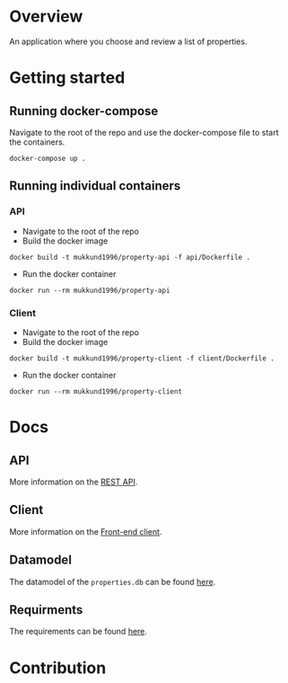 # Overview
An application where you choose and review a list of properties. 

# Getting started

## Running docker-compose
Navigate to the root of the repo and use the docker-compose file to start the containers.
```
docker-compose up .
```

## Running individual containers
### API
- Navigate to the root of the repo
- Build the docker image
```
docker build -t mukkund1996/property-api -f api/Dockerfile .
```
- Run the docker container
```
docker run --rm mukkund1996/property-api
```

### Client
- Navigate to the root of the repo
- Build the docker image
```
docker build -t mukkund1996/property-client -f client/Dockerfile .
```
- Run the docker container
```
docker run --rm mukkund1996/property-client
```

# Docs

## API
More information on the [REST API](api/README.md).

## Client
More information on the [Front-end client](client/README.md).

## Datamodel
The datamodel of the `properties.db` can be found [here](docs/datamodel).

## Requirments
The requirements can be found [here](docs/requirements).

# Contribution



